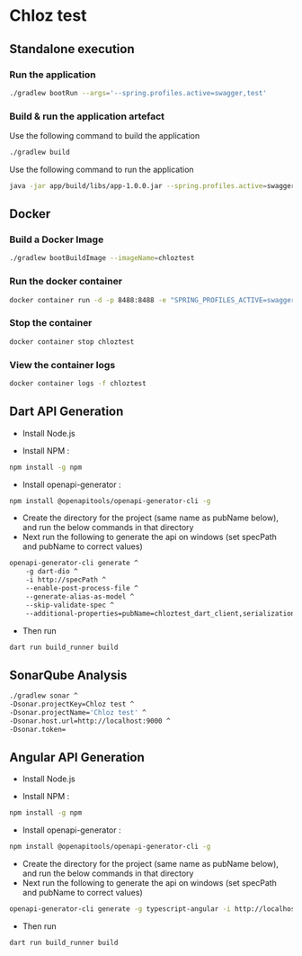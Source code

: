 # Chloz test
## Standalone execution
### Run the application
```bash
./gradlew bootRun --args='--spring.profiles.active=swagger,test'
```
### Build & run the application artefact
Use the following command to build the application
```bash
./gradlew build
```
Use the following command to run the application
```bash
java -jar app/build/libs/app-1.0.0.jar --spring.profiles.active=swagger,test
```
## Docker 
### Build a Docker Image
```bash
./gradlew bootBuildImage --imageName=chloztest
```
### Run the docker container
```bash
docker container run -d -p 8488:8488 -e "SPRING_PROFILES_ACTIVE=swagger,test" --name chloztest -t chloztest
```
### Stop the container
```bash
docker container stop chloztest
```
### View the container logs
```bash
docker container logs -f chloztest
```

## Dart API Generation
* Install Node.js

* Install NPM :
```bash
npm install -g npm
```
* Install openapi-generator :
```bash
npm install @openapitools/openapi-generator-cli -g
```
* Create the directory for the project (same name as pubName below), and run the below commands in that directory
* Next run the following to generate the api on windows (set specPath and pubName to correct values)
```bash
openapi-generator-cli generate ^
    -g dart-dio ^
    -i http://specPath ^
    --enable-post-process-file ^
    --generate-alias-as-model ^
    --skip-validate-spec ^
    --additional-properties=pubName=chloztest_dart_client,serializationLibrary=json_serializable
```
* Then run
```bash
dart run build_runner build
```

## SonarQube Analysis
```bash
./gradlew sonar ^
-Dsonar.projectKey=Chloz test ^
-Dsonar.projectName='Chloz test' ^
-Dsonar.host.url=http://localhost:9000 ^
-Dsonar.token=
```


## Angular API Generation
* Install Node.js

* Install NPM :
```bash
npm install -g npm
```
* Install openapi-generator :
```bash
npm install @openapitools/openapi-generator-cli -g
```
* Create the directory for the project (same name as pubName below), and run the below commands in that directory
* Next run the following to generate the api on windows (set specPath and pubName to correct values)
```bash
openapi-generator-cli generate -g typescript-angular -i http://localhost:8488/v3/api-docs --enable-post-process-file --generate-alias-as-model --skip-validate-spec
```
* Then run
```bash
dart run build_runner build
```